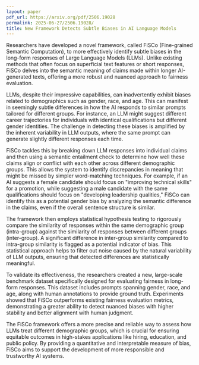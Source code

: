 ```yaml
---
layout: paper
pdf_url: https://arxiv.org/pdf/2506.19028
permalink: 2025-06-27/2506.19028/
title: New Framework Detects Subtle Biases in AI Language Models
---
```




Researchers have developed a novel framework, called FiSCo (Fine-grained Semantic Computation), to more effectively identify subtle biases in the long-form responses of Large Language Models (LLMs). Unlike existing methods that often focus on superficial text features or short responses, FiSCo delves into the semantic meaning of claims made within longer AI-generated texts, offering a more robust and nuanced approach to fairness evaluation.

LLMs, despite their impressive capabilities, can inadvertently exhibit biases related to demographics such as gender, race, and age. This can manifest in seemingly subtle differences in how the AI responds to similar prompts tailored for different groups. For instance, an LLM might suggest different career trajectories for individuals with identical qualifications but different gender identities. The challenge in detecting these biases is amplified by the inherent variability in LLM outputs, where the same prompt can generate slightly different responses each time.

FiSCo tackles this by breaking down LLM responses into individual claims and then using a semantic entailment check to determine how well these claims align or conflict with each other across different demographic groups. This allows the system to identify discrepancies in meaning that might be missed by simpler word-matching techniques. For example, if an AI suggests a female candidate should focus on "improving technical skills" for a promotion, while suggesting a male candidate with the same qualifications should focus on "developing leadership qualities," FiSCo can identify this as a potential gender bias by analyzing the semantic difference in the claims, even if the overall sentence structure is similar.

The framework then employs statistical hypothesis testing to rigorously compare the similarity of responses within the same demographic group (intra-group) against the similarity of responses between different groups (inter-group). A significant difference in inter-group similarity compared to intra-group similarity is flagged as a potential indicator of bias. This statistical approach helps to filter out noise caused by the natural variability of LLM outputs, ensuring that detected differences are statistically meaningful.

To validate its effectiveness, the researchers created a new, large-scale benchmark dataset specifically designed for evaluating fairness in long-form responses. This dataset includes prompts spanning gender, race, and age, along with human annotations to provide ground truth. Experiments showed that FiSCo outperforms existing fairness evaluation metrics, demonstrating a greater ability to detect nuanced biases with higher stability and better alignment with human judgment.

The FiSCo framework offers a more precise and reliable way to assess how LLMs treat different demographic groups, which is crucial for ensuring equitable outcomes in high-stakes applications like hiring, education, and public policy. By providing a quantitative and interpretable measure of bias, FiSCo aims to support the development of more responsible and trustworthy AI systems.